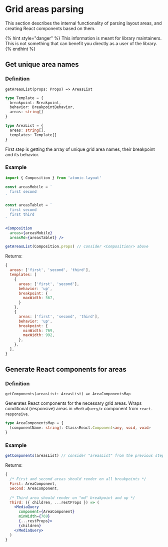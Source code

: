 # Grid areas parsing

This section describes the internal functionality of parsing layout areas, and creating React components based on them.

{% hint style="danger" %}
This information is meant for library maintainers. This is not something that can benefit you directly as a user of the library.
{% endhint %}

## Get unique area names

### Definition

`getAreasList(props: Props) => AreasList`

```typescript
type Template = {
  breakpoint: Breakpoint,
  behavior: BreakpointBehavior,
  areas: string[]
}

type AreaList = {
  areas: string[],
  templates: Template[]
}
```

First step is getting the array of unique grid area names, their breakpoint and its behavior.

### Example

```jsx
import { Composition } from 'atomic-layout'

const areasMobile = `
  first second
`

const areasTablet = `
  first second
  first third
`

<Composition
  areas={areasMobile}
  areasMd={areasTablet} />
```

```javascript
getAreasList(Composition.props) // consider <Composition/> above
```

Returns:

```javascript
{
  areas: ['first', 'second', 'third'],
  templates: [
    {
      areas: ['first', 'second'],
      behavior: 'up',
      breakpoint: {
        maxWidth: 567,
      }
    },
    {
      areas: ['first', 'second', 'third'],
      behavior: 'up',
      breakpoint: {
        minWidth: 769,
        maxWidth: 992,
      },
    },
  ],
}
```

## Generate React components for areas

### Definition

`getComponents(areasList: AreasList) => AreaComponentsMap`

Generates React components for the necessary grid areas. Wraps conditional \(responsive\) areas in `<MediaQuery/>` component from `react-responsive`.

```typescript
type AreaComponentsMap = {
  [componentName: string]: Class<React.Component<any, void, void>
}
```

### Example

```jsx
getComponents(areasList) // consider "areasList" from the previous step
```

Returns:

```jsx
{
  /* First and second areas should render on all breakpoints */
  First: AreaComponent,
  Second: AreaComponent,
    
  /* Third area should render on "md" breakpoint and up */
  Third: ({ children, ...restProps }) => (
    <MediaQuery
      component={AreaComponent}
      minWidth={769}
      {...restProps}>
      {children}
    </MediaQuery>
  )
}
```



